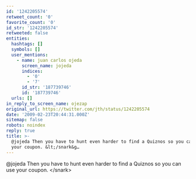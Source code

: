 ```yaml
---
id: '1242205574'
retweet_count: '0'
favorite_count: '0'
id_str: '1242205574'
retweeted: false
entities:
  hashtags: []
  symbols: []
  user_mentions:
    - name: juan carlos ojeda
      screen_name: jojeda
      indices:
        - '0'
        - '7'
      id_str: '187739746'
      id: '187739746'
  urls: []
in_reply_to_screen_name: ojezap
original_url: https://twitter.com/jth/status/1242205574
date: '2009-02-23T20:44:31.000Z'
sitemap: false
robots: noindex
reply: true
title: >-
  @jojeda Then you have to hunt even harder to find a Quiznos so you can use
  your coupon. &lt;/snark&g…
---
```


@jojeda Then you have to hunt even harder to find a Quiznos so you can use your coupon. &lt;/snark&gt;
